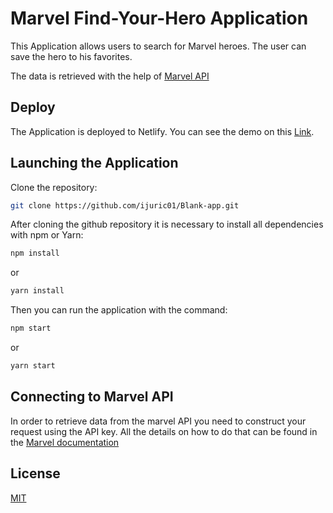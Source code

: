 # Marvel Find-Your-Hero Application

This Application allows users to search for Marvel heroes. The user can save the hero to his favorites.

The data is retrieved with the help of [Marvel API](https://developer.marvel.com/)

## Deploy

The Application is deployed to Netlify. You can see the demo on this [Link](https://cranky-lumiere-c20e4b.netlify.app/).

## Launching the Application

Clone the repository:

```bash
git clone https://github.com/ijuric01/Blank-app.git
```

After cloning the github repository it is necessary to install all dependencies with npm or Yarn:

```bash
npm install
```

or

```bash
yarn install
```

Then you can run the application with the command:

```bash
npm start
```

or

```bash
yarn start
```

## Connecting to Marvel API

In order to retrieve data from the marvel API you need to construct your request using the API key. All the details on how to do that can be found in the [Marvel documentation](https://developer.marvel.com/documentation/getting_started)

## License

[MIT](https://choosealicense.com/licenses/mit/)
